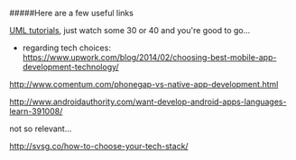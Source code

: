 #####Here are a few useful links

[UML tutorials](https://www.youtube.com/watch?v=RRXe1omEGWQ&list=PLD4EF3E3AD055F3C7), 
just watch some 30 or 40 and you're good to go...


* regarding tech choices:
https://www.upwork.com/blog/2014/02/choosing-best-mobile-app-development-technology/

http://www.comentum.com/phonegap-vs-native-app-development.html

http://www.androidauthority.com/want-develop-android-apps-languages-learn-391008/

not so relevant...

http://svsg.co/how-to-choose-your-tech-stack/
